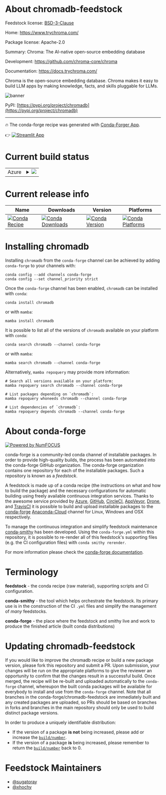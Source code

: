 About chromadb-feedstock
========================

Feedstock license: [BSD-3-Clause](https://github.com/conda-forge/chromadb-feedstock/blob/main/LICENSE.txt)

Home: https://www.trychroma.com/

Package license: Apache-2.0

Summary: Chroma: The AI-native open-source embedding database

Development: https://github.com/chroma-core/chroma

Documentation: https://docs.trychroma.com/

Chroma is the open-source embedding database. Chroma makes it easy to build
LLM apps by making knowledge, facts, and skills pluggable for LLMs.

![banner](https://docs.trychroma.com/img/hrm4.svg)

PyPI: [https://pypi.org/project/chromadb](https://pypi.org/project/chromadb)

---

:fire: The conda-forge recipe was generated with [Conda-Forger App](https://sugatoray-conda-forger.streamlit.app/).

:point_right: [![Streamlit App](https://static.streamlit.io/badges/streamlit_badge_black_white.svg)](https://sugatoray-conda-forger.streamlit.app/)

[_streamlit-conda-forger-app]: https://sugatoray-conda-forger.streamlit.app/


Current build status
====================


<table>
    
  <tr>
    <td>Azure</td>
    <td>
      <details>
        <summary>
          <a href="https://dev.azure.com/conda-forge/feedstock-builds/_build/latest?definitionId=19169&branchName=main">
            <img src="https://dev.azure.com/conda-forge/feedstock-builds/_apis/build/status/chromadb-feedstock?branchName=main">
          </a>
        </summary>
        <table>
          <thead><tr><th>Variant</th><th>Status</th></tr></thead>
          <tbody><tr>
              <td>linux_64</td>
              <td>
                <a href="https://dev.azure.com/conda-forge/feedstock-builds/_build/latest?definitionId=19169&branchName=main">
                  <img src="https://dev.azure.com/conda-forge/feedstock-builds/_apis/build/status/chromadb-feedstock?branchName=main&jobName=linux&configuration=linux%20linux_64_" alt="variant">
                </a>
              </td>
            </tr><tr>
              <td>linux_aarch64</td>
              <td>
                <a href="https://dev.azure.com/conda-forge/feedstock-builds/_build/latest?definitionId=19169&branchName=main">
                  <img src="https://dev.azure.com/conda-forge/feedstock-builds/_apis/build/status/chromadb-feedstock?branchName=main&jobName=linux&configuration=linux%20linux_aarch64_" alt="variant">
                </a>
              </td>
            </tr><tr>
              <td>osx_64</td>
              <td>
                <a href="https://dev.azure.com/conda-forge/feedstock-builds/_build/latest?definitionId=19169&branchName=main">
                  <img src="https://dev.azure.com/conda-forge/feedstock-builds/_apis/build/status/chromadb-feedstock?branchName=main&jobName=osx&configuration=osx%20osx_64_" alt="variant">
                </a>
              </td>
            </tr><tr>
              <td>osx_arm64</td>
              <td>
                <a href="https://dev.azure.com/conda-forge/feedstock-builds/_build/latest?definitionId=19169&branchName=main">
                  <img src="https://dev.azure.com/conda-forge/feedstock-builds/_apis/build/status/chromadb-feedstock?branchName=main&jobName=osx&configuration=osx%20osx_arm64_" alt="variant">
                </a>
              </td>
            </tr><tr>
              <td>win_64</td>
              <td>
                <a href="https://dev.azure.com/conda-forge/feedstock-builds/_build/latest?definitionId=19169&branchName=main">
                  <img src="https://dev.azure.com/conda-forge/feedstock-builds/_apis/build/status/chromadb-feedstock?branchName=main&jobName=win&configuration=win%20win_64_" alt="variant">
                </a>
              </td>
            </tr>
          </tbody>
        </table>
      </details>
    </td>
  </tr>
</table>

Current release info
====================

| Name | Downloads | Version | Platforms |
| --- | --- | --- | --- |
| [![Conda Recipe](https://img.shields.io/badge/recipe-chromadb-green.svg)](https://anaconda.org/conda-forge/chromadb) | [![Conda Downloads](https://img.shields.io/conda/dn/conda-forge/chromadb.svg)](https://anaconda.org/conda-forge/chromadb) | [![Conda Version](https://img.shields.io/conda/vn/conda-forge/chromadb.svg)](https://anaconda.org/conda-forge/chromadb) | [![Conda Platforms](https://img.shields.io/conda/pn/conda-forge/chromadb.svg)](https://anaconda.org/conda-forge/chromadb) |

Installing chromadb
===================

Installing `chromadb` from the `conda-forge` channel can be achieved by adding `conda-forge` to your channels with:

```
conda config --add channels conda-forge
conda config --set channel_priority strict
```

Once the `conda-forge` channel has been enabled, `chromadb` can be installed with `conda`:

```
conda install chromadb
```

or with `mamba`:

```
mamba install chromadb
```

It is possible to list all of the versions of `chromadb` available on your platform with `conda`:

```
conda search chromadb --channel conda-forge
```

or with `mamba`:

```
mamba search chromadb --channel conda-forge
```

Alternatively, `mamba repoquery` may provide more information:

```
# Search all versions available on your platform:
mamba repoquery search chromadb --channel conda-forge

# List packages depending on `chromadb`:
mamba repoquery whoneeds chromadb --channel conda-forge

# List dependencies of `chromadb`:
mamba repoquery depends chromadb --channel conda-forge
```


About conda-forge
=================

[![Powered by
NumFOCUS](https://img.shields.io/badge/powered%20by-NumFOCUS-orange.svg?style=flat&colorA=E1523D&colorB=007D8A)](https://numfocus.org)

conda-forge is a community-led conda channel of installable packages.
In order to provide high-quality builds, the process has been automated into the
conda-forge GitHub organization. The conda-forge organization contains one repository
for each of the installable packages. Such a repository is known as a *feedstock*.

A feedstock is made up of a conda recipe (the instructions on what and how to build
the package) and the necessary configurations for automatic building using freely
available continuous integration services. Thanks to the awesome service provided by
[Azure](https://azure.microsoft.com/en-us/services/devops/), [GitHub](https://github.com/),
[CircleCI](https://circleci.com/), [AppVeyor](https://www.appveyor.com/),
[Drone](https://cloud.drone.io/welcome), and [TravisCI](https://travis-ci.com/)
it is possible to build and upload installable packages to the
[conda-forge](https://anaconda.org/conda-forge) [Anaconda-Cloud](https://anaconda.org/)
channel for Linux, Windows and OSX respectively.

To manage the continuous integration and simplify feedstock maintenance
[conda-smithy](https://github.com/conda-forge/conda-smithy) has been developed.
Using the ``conda-forge.yml`` within this repository, it is possible to re-render all of
this feedstock's supporting files (e.g. the CI configuration files) with ``conda smithy rerender``.

For more information please check the [conda-forge documentation](https://conda-forge.org/docs/).

Terminology
===========

**feedstock** - the conda recipe (raw material), supporting scripts and CI configuration.

**conda-smithy** - the tool which helps orchestrate the feedstock.
                   Its primary use is in the construction of the CI ``.yml`` files
                   and simplify the management of *many* feedstocks.

**conda-forge** - the place where the feedstock and smithy live and work to
                  produce the finished article (built conda distributions)


Updating chromadb-feedstock
===========================

If you would like to improve the chromadb recipe or build a new
package version, please fork this repository and submit a PR. Upon submission,
your changes will be run on the appropriate platforms to give the reviewer an
opportunity to confirm that the changes result in a successful build. Once
merged, the recipe will be re-built and uploaded automatically to the
`conda-forge` channel, whereupon the built conda packages will be available for
everybody to install and use from the `conda-forge` channel.
Note that all branches in the conda-forge/chromadb-feedstock are
immediately built and any created packages are uploaded, so PRs should be based
on branches in forks and branches in the main repository should only be used to
build distinct package versions.

In order to produce a uniquely identifiable distribution:
 * If the version of a package **is not** being increased, please add or increase
   the [``build/number``](https://docs.conda.io/projects/conda-build/en/latest/resources/define-metadata.html#build-number-and-string).
 * If the version of a package **is** being increased, please remember to return
   the [``build/number``](https://docs.conda.io/projects/conda-build/en/latest/resources/define-metadata.html#build-number-and-string)
   back to 0.

Feedstock Maintainers
=====================

* [@sugatoray](https://github.com/sugatoray/)
* [@xhochy](https://github.com/xhochy/)

